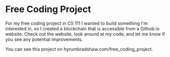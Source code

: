 # Free Coding Project

For my free coding project in CS 111 I wanted to build something I'm interested in, so I created a blockchain that is accessible from a Github.io website. Check out the website, look around at my code, and let me know if you see any potential improvements.

You can see this project on hyrumbradshaw.com/free_coding_project.
